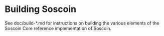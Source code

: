 Building Soscoin
================

See doc/build-*.md for instructions on building the various
elements of the Soscoin Core reference implementation of Soscoin.
